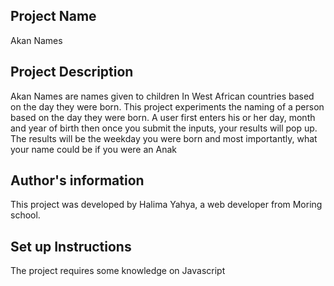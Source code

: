 ## Project Name
Akan Names
## Project Description
Akan Names are names given to children In West African countries based on the day they were born. This project experiments the naming of a person based on the day they were born. A user first enters his or her day, month and year of birth then once you submit the inputs, your results will pop up. The results will be the weekday you were born and most importantly, what your name could be if you were an Anak
## Author's information
This project was developed by Halima Yahya, 
a web developer from Moring school.
## Set up Instructions
The project requires some knowledge on Javascript 
